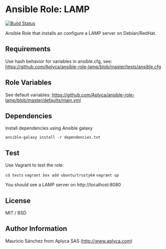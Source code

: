 # Ansible Role: LAMP

[![Build Status](https://travis-ci.org/Aplyca/ansible-role-lamp.svg?branch=master)](https://travis-ci.org/Aplyca/ansible-role-lamp)

Ansible Role that installs an configure a LAMP server on Debian/RedHat.

## Requirements

Use hash behavior for variables in ansible.cfg, see: https://github.com/Aplyca/ansible-role-lamp/blob/master/tests/ansible.cfg

## Role Variables

See default variables: https://github.com/Aplyca/ansible-role-lamp/blob/master/defaults/main.yml

## Dependencies

Install dependencies using Ansible galaxy

`ansible-galaxy install -r dependencies.txt`

## Test

Use Vagrant to test the role:

`cd tests`
`vagrant box add ubuntu/trusty64`
`vagrant up`

You should see a LAMP server on http://localhost:8080

## License

MIT / BSD

## Author Information

Mauricio Sánchez from Aplyca SAS (http://www.aplyca.com)